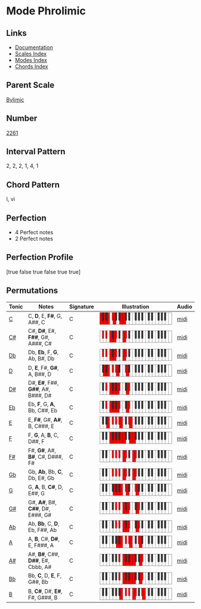 # Mode Phrolimic

## Links

- [Documentation](index.md)
- [Scales Index](Scales.md)
- [Modes Index](Modes.md)
- [Chords Index](Chords.md)

## Parent Scale

[Bylimic](ScaleBylimic.md)

## Number

[2261](https://ianring.com/musictheory/scales/2261)

## Interval Pattern

2, 2, 2, 1, 4, 1

## Chord Pattern

I, vi

## Perfection

- 4 Perfect notes
- 2 Perfect notes

## Perfection Profile

[true false true false true true]

## Permutations

| Tonic | Notes | Signature | Illustration | Audio |
|-------|-------|-----------|--------------|-------|
| [C](ModeCNaturalPhrolimic.md) | C, **D**, E, **F#**, G, A##, C | C | ![CNaturalPhrolimic](ModeCNaturalPhrolimic.png) | [midi](https://github.com/edipermadi/music/blob/main/docs/ModeCNaturalPhrolimic.mid?raw=true) |
| [C#](ModeCSharpPhrolimic.md) | C#, **D#**, E#, **F##**, G#, A###, C# | C | ![CSharpPhrolimic](ModeCSharpPhrolimic.png) | [midi](https://github.com/edipermadi/music/blob/main/docs/ModeCSharpPhrolimic.mid?raw=true) |
| [Db](ModeDFlatPhrolimic.md) | Db, **Eb**, F, **G**, Ab, B#, Db | C | ![DFlatPhrolimic](ModeDFlatPhrolimic.png) | [midi](https://github.com/edipermadi/music/blob/main/docs/ModeDFlatPhrolimic.mid?raw=true) |
| [D](ModeDNaturalPhrolimic.md) | D, **E**, F#, **G#**, A, B##, D | C | ![DNaturalPhrolimic](ModeDNaturalPhrolimic.png) | [midi](https://github.com/edipermadi/music/blob/main/docs/ModeDNaturalPhrolimic.mid?raw=true) |
| [D#](ModeDSharpPhrolimic.md) | D#, **E#**, F##, **G##**, A#, B###, D# | C | ![DSharpPhrolimic](ModeDSharpPhrolimic.png) | [midi](https://github.com/edipermadi/music/blob/main/docs/ModeDSharpPhrolimic.mid?raw=true) |
| [Eb](ModeEFlatPhrolimic.md) | Eb, **F**, G, **A**, Bb, C##, Eb | C | ![EFlatPhrolimic](ModeEFlatPhrolimic.png) | [midi](https://github.com/edipermadi/music/blob/main/docs/ModeEFlatPhrolimic.mid?raw=true) |
| [E](ModeENaturalPhrolimic.md) | E, **F#**, G#, **A#**, B, C###, E | C | ![ENaturalPhrolimic](ModeENaturalPhrolimic.png) | [midi](https://github.com/edipermadi/music/blob/main/docs/ModeENaturalPhrolimic.mid?raw=true) |
| [F](ModeFNaturalPhrolimic.md) | F, **G**, A, **B**, C, D##, F | C | ![FNaturalPhrolimic](ModeFNaturalPhrolimic.png) | [midi](https://github.com/edipermadi/music/blob/main/docs/ModeFNaturalPhrolimic.mid?raw=true) |
| [F#](ModeFSharpPhrolimic.md) | F#, **G#**, A#, **B#**, C#, D###, F# | C | ![FSharpPhrolimic](ModeFSharpPhrolimic.png) | [midi](https://github.com/edipermadi/music/blob/main/docs/ModeFSharpPhrolimic.mid?raw=true) |
| [Gb](ModeGFlatPhrolimic.md) | Gb, **Ab**, Bb, **C**, Db, E#, Gb | C | ![GFlatPhrolimic](ModeGFlatPhrolimic.png) | [midi](https://github.com/edipermadi/music/blob/main/docs/ModeGFlatPhrolimic.mid?raw=true) |
| [G](ModeGNaturalPhrolimic.md) | G, **A**, B, **C#**, D, E##, G | C | ![GNaturalPhrolimic](ModeGNaturalPhrolimic.png) | [midi](https://github.com/edipermadi/music/blob/main/docs/ModeGNaturalPhrolimic.mid?raw=true) |
| [G#](ModeGSharpPhrolimic.md) | G#, **A#**, B#, **C##**, D#, E###, G# | C | ![GSharpPhrolimic](ModeGSharpPhrolimic.png) | [midi](https://github.com/edipermadi/music/blob/main/docs/ModeGSharpPhrolimic.mid?raw=true) |
| [Ab](ModeAFlatPhrolimic.md) | Ab, **Bb**, C, **D**, Eb, F##, Ab | C | ![AFlatPhrolimic](ModeAFlatPhrolimic.png) | [midi](https://github.com/edipermadi/music/blob/main/docs/ModeAFlatPhrolimic.mid?raw=true) |
| [A](ModeANaturalPhrolimic.md) | A, **B**, C#, **D#**, E, F###, A | C | ![ANaturalPhrolimic](ModeANaturalPhrolimic.png) | [midi](https://github.com/edipermadi/music/blob/main/docs/ModeANaturalPhrolimic.mid?raw=true) |
| [A#](ModeASharpPhrolimic.md) | A#, **B#**, C##, **D##**, E#, Cbbb, A# | C | ![ASharpPhrolimic](ModeASharpPhrolimic.png) | [midi](https://github.com/edipermadi/music/blob/main/docs/ModeASharpPhrolimic.mid?raw=true) |
| [Bb](ModeBFlatPhrolimic.md) | Bb, **C**, D, **E**, F, G##, Bb | C | ![BFlatPhrolimic](ModeBFlatPhrolimic.png) | [midi](https://github.com/edipermadi/music/blob/main/docs/ModeBFlatPhrolimic.mid?raw=true) |
| [B](ModeBNaturalPhrolimic.md) | B, **C#**, D#, **E#**, F#, G###, B | C | ![BNaturalPhrolimic](ModeBNaturalPhrolimic.png) | [midi](https://github.com/edipermadi/music/blob/main/docs/ModeBNaturalPhrolimic.mid?raw=true) |
